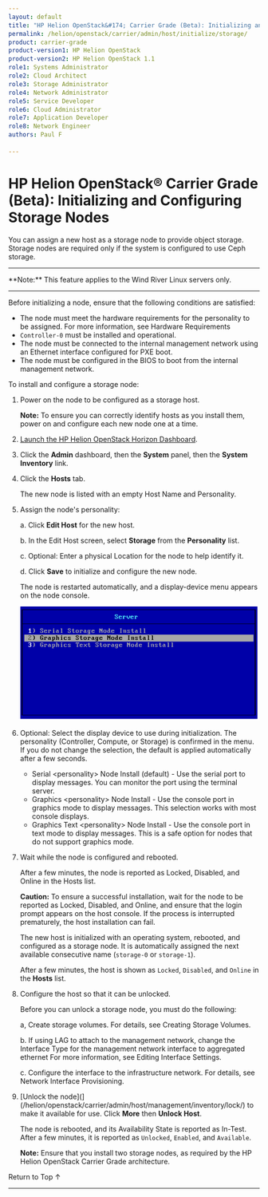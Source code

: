 ```yaml
---
layout: default
title: "HP Helion OpenStack&#174; Carrier Grade (Beta): Initializing and Configuring Storage Nodes"
permalink: /helion/openstack/carrier/admin/host/initialize/storage/
product: carrier-grade
product-version1: HP Helion OpenStack
product-version2: HP Helion OpenStack 1.1
role1: Systems Administrator 
role2: Cloud Architect 
role3: Storage Administrator 
role4: Network Administrator 
role5: Service Developer 
role6: Cloud Administrator 
role7: Application Developer 
role8: Network Engineer 
authors: Paul F

---
```

<!--UNDER REVISION-->

<script>

function PageRefresh {
onLoad="window.refresh"
}

PageRefresh();

</script>

<!-- <p style="font-size: small;"> <a href="/helion/openstack/carrier/services/imaging/overview/">&#9664; PREV</a> | <a href="/helion/openstack/carrier/services/overview/">&#9650; UP</a> | <a href="/helion/openstack/carrier/services/object/overview/"> NEXT &#9654</a> </p> -->

# HP Helion OpenStack&#174; Carrier Grade (Beta): Initializing and Configuring Storage Nodes
<!-- From the Titanium Software Install Guide -->

You can assign a new host as a storage node to provide object storage. Storage nodes are required only if the system is configured to use Ceph storage. 

<hr>
**Note:** This feature applies to the Wind River Linux servers only.
<hr>


Before initializing a node, ensure that the following conditions are satisfied:

* The node must meet the hardware requirements for the personality to be assigned. For more information, see Hardware Requirements
* `Controller-0` must be installed and operational.
* The node must be connected to the internal management network using an Ethernet interface configured for PXE boot.
* The node must be configured in the BIOS to boot from the internal management network.

To install and configure a storage node:

1. Power on the node to be configured as a storage host.

	**Note:** To ensure you can correctly identify hosts as you install them, power on and configure each new node one at a time.

2. [Launch the HP Helion OpenStack Horizon Dashboard](/helion/openstack/carrier/dashboard/login/).

2. Click the **Admin** dashboard, then the **System** panel, then the **System Inventory** link.

3. Click the **Hosts** tab.

	The new node is listed with an empty Host Name and Personality.

4. Assign the node's personality: 

	a. Click **Edit Host** for the new host.

	b. In the Edit Host screen, select **Storage** from the **Personality** list.

	c. Optional: Enter a physical Location for the node to help identify it.

	d. Click **Save** to initialize and configure the new node.

	The node is restarted automatically, and a display-device menu appears on the node console.

	<img src="media/CGH-WR-Node-Console.png">

5. Optional: Select the display device to use during initialization.
The personality (Controller, Compute, or Storage) is confirmed in the menu. If you do not change the selection, the default is applied automatically after a few seconds.

	* Serial &lt;personality> Node Install (default) - Use the serial port to display messages. You can monitor the port using the terminal server.
	* Graphics &lt;personality> Node Install - Use the console port in graphics mode to display messages. This selection works with most console displays.
	* Graphics Text &lt;personality> Node Install - Use the console port in text mode to display messages. This is a safe option for nodes that do not support graphics mode.

	
6. Wait while the node is configured and rebooted.

	After a few minutes, the node is reported as Locked, Disabled, and Online in the Hosts list.

	**Caution:** To ensure a successful installation, wait for the node to be reported as Locked, Disabled, and Online, and ensure that the login prompt appears on the host console. If the process is interrupted prematurely, the host installation can fail.

	The new host is initialized with an operating system, rebooted, and configured as a storage node. It is automatically assigned the next available consecutive name (`storage-0` or `storage-1`).

	After a few minutes, the host is shown as `Locked`, `Disabled`, and `Online` in the **Hosts** list.

7. Configure the host so that it can be unlocked.

	Before you can unlock a storage node, you must do the following:

	a, Create storage volumes. For details, see Creating Storage Volumes.

	b. If using LAG to attach to the management network, change the Interface Type for the management network interface to aggregated ethernet For more information, see Editing Interface Settings.

	c. Configure the interface to the infrastructure network. For details, see Network Interface Provisioning.

8. [Unlock the node](](/helion/openstack/carrier/admin/host/management/inventory/lock/) to make it available for use. Click **More** then **Unlock Host**.

	The node is rebooted, and its Availability State is reported as In-Test. After a few minutes, it is reported as `Unlocked`, `Enabled`, and `Available`.

	**Note:** Ensure that you install two storage nodes, as required by the HP Helion OpenStack Carrier Grade architecture.


<a href="#top" style="padding:14px 0px 14px 0px; text-decoration: none;"> Return to Top &#8593; </a>
 
----